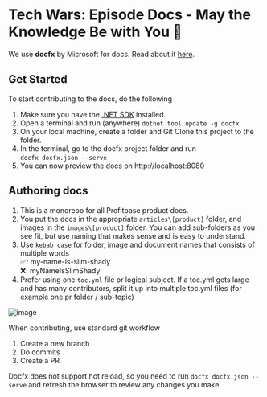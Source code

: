 # Tech Wars: Episode Docs - May the Knowledge Be with You 💫

We use **docfx** by Microsoft for docs. Read about it [here](https://dotnet.github.io/docfx/). 

## Get Started

To start contributing to the docs, do the following

 1) Make sure you have the [.NET SDK](https://dotnet.microsoft.com/en-us/download) installed.
 2) Open a terminal and run (anywhere) 
`dotnet tool update -g docfx`
 3) On your local machine, create a folder and Git Clone this project to the folder.
 4) In the terminal, go to the docfx project folder and run  
    `docfx docfx.json --serve`
5) You can now preview the docs on http://localhost:8080

## Authoring docs

1) This is a monorepo for all Profitbase product docs.  
2) You put the docs in the appropriate `articles\[product]` folder, and images in the `images\[product]` folder. You can add sub-folders as you see fit, but use naming that makes sense and is easy to understand.
3) Use `kebab case` for folder, image and document names that consists of multiple words  
   ✅: my-name-is-slim-shady  
   :x:: myNameIsSlimShady
4) Prefer using one `toc.yml` file pr logical subject. If a toc.yml gets large and has many contributors, split it up into multiple toc.yml files (for example one pr folder / sub-topic)
   
![image](https://github.com/user-attachments/assets/078f54e2-0b11-4af3-b265-28056f04e7d5)

When contributing, use standard git workflow 
1) Create a new branch
2) Do commits
3) Create a PR

Docfx does not support hot reload, so you need to run
`docfx docfx.json --serve`
and refresh the browser to review any changes you make.

